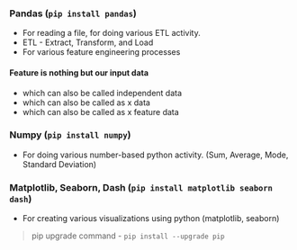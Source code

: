 ### Pandas (```pip install pandas```)
- For reading a file, for doing various ETL activity.
- ETL - Extract, Transform, and Load
- For various feature engineering processes

#### Feature is nothing but our input data
- which can also be called independent data
- which can also be called as x data
- which can also be called as x feature data

### Numpy (```pip install numpy```)
- For doing various number-based python activity.
  (Sum, Average, Mode, Standard Deviation)

### Matplotlib, Seaborn, Dash (```pip install matplotlib seaborn dash```)
- For creating various visualizations using python (matplotlib, seaborn)

> pip upgrade command - ```pip install --upgrade pip```